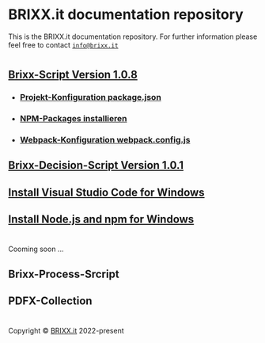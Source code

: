 # BRIXX.it documentation repository

This is the BRIXX.it documentation repository. For further information please feel free to contact [`info@brixx.it`](info@brixx.it)

#

## [Brixx-Script Version 1.0.8](./brixx-script/README.md)
- ### [Projekt-Konfiguration package.json](./docs/NPM-config.md)
- ### [NPM-Packages installieren](./docs/NPM-install.md)
- ### [Webpack-Konfiguration webpack.config.js](./docs/Webpack-config.md)
## [Brixx-Decision-Script Version 1.0.1](./brixx-decision-script/README.md)
## [Install Visual Studio Code for Windows](./docs/VSCode.md)
## [Install Node.js and npm for Windows](./docs/Nodejs-install.md)

#

Cooming soon ...

## Brixx-Process-Srcript
## PDFX-Collection

#

Copyright © [BRIXX.it](http://www.brixx.it) 2022-present